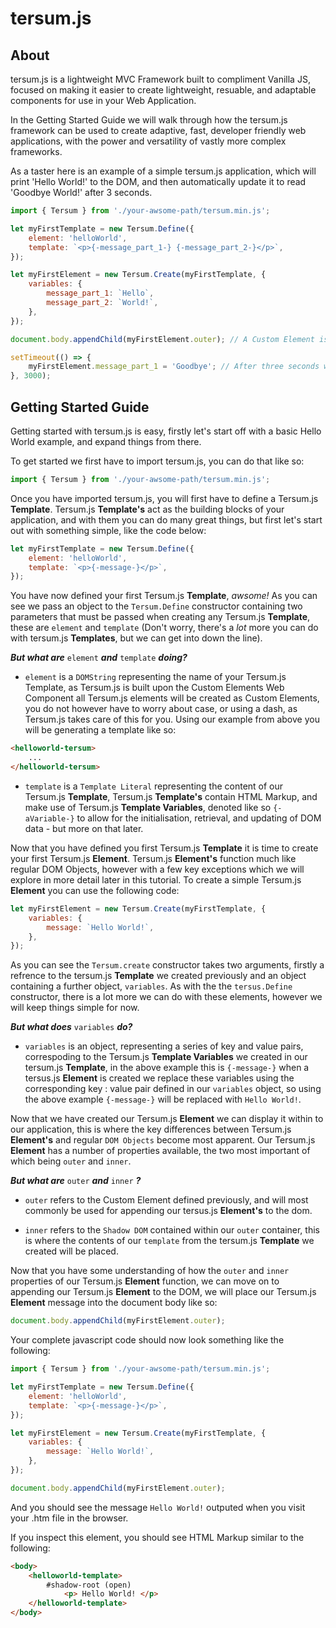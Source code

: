 # tersum.js

## About

tersum.js is a lightweight MVC Framework built to compliment Vanilla JS, focused on making it easier to create lightweight, resuable, and adaptable components for use in your Web Application. 

In the Getting Started Guide we will walk through how the tersum.js framework can be used to create adaptive, fast, developer friendly web applications, with the power and versatility of vastly more complex frameworks. 

As a taster here is an example of a simple tersum.js application, which will print 'Hello World!' to the DOM, and then automatically update it to read 'Goodbye World!' after 3 seconds. 

```Javascript
import { Tersum } from './your-awsome-path/tersum.min.js';

let myFirstTemplate = new Tersum.Define({
	element: 'helloWorld',
	template: `<p>{-message_part_1-} {-message_part_2-}</p>`,
});

let myFirstElement = new Tersum.Create(myFirstTemplate, {
	variables: {
		message_part_1: `Hello`,
		message_part_2: `World!`,
	},
});

document.body.appendChild(myFirstElement.outer); // A Custom Element is appended with a <p> element containing the text 'Hello World!'

setTimeout(() => {
	myFirstElement.message_part_1 = 'Goodbye'; // After three seconds we update the DOM to read 'Goodbye World!'
}, 3000);
```

## Getting Started Guide

Getting started with tersum.js is easy, firstly let's start off with a basic Hello World example, and expand things from there.

To get started we first have to import tersum.js, you can do that like so:

```javascript
import { Tersum } from './your-awsome-path/tersum.min.js';
```

Once you have imported tersum.js, you will first have to define a Tersum.js **Template**. Tersum.js **Template's** act as the building blocks of your application, and with them you can do many great things, but first let's start out with something simple, like the code below:

```javascript
let myFirstTemplate = new Tersum.Define({
	element: 'helloWorld',
	template: `<p>{-message-}</p>`,
});
```

You have now defined your first Tersum.js **Template**, _awsome!_ As you can see we pass an object to the `Tersum.Define` constructor containing two parameters that must be passed when creating any Tersum.js **Template**, these are `element` and `template` (Don't worry, there's a _lot_ more you can do with tersum.js **Templates**, but we can get into down the line). 

_**But what are**_ `element` _**and**_ `template` _**doing?**_

* `element` is a `DOMString` representing the name of your Tersum.js Template, as Tersum.js is built upon the Custom Elements Web Component all Tersum.js elements will be created as Custom Elements, you do not however have to worry about case, or using a dash, as Tersum.js takes care of this for you. Using our example from above you will be generating a template like so: 

```html
<helloworld-tersum>
	...
</helloworld-tersum>
```

* `template` is a `Template Literal` representing the content of our Tersum.js **Template**, Tersum.js **Template's** contain HTML Markup, and make use of Tersum.js **Template Variables**, denoted like so `{-aVariable-}` to allow for the initialisation, retrieval, and updating of DOM data - but more on that later. 

Now that you have defined you first Tersum.js **Template** it is time to create your first Tersum.js **Element**. Tersum.js **Element's** function much like regular DOM Objects, however with a few key exceptions which we will explore in more detail later in this tutorial. To create a simple Tersum.js **Element** you can use the following code:

```javascript
let myFirstElement = new Tersum.Create(myFirstTemplate, {
	variables: {
		message: `Hello World!`,
	},
});
```

As you can see the `Tersum.create` constructor takes two arguments, firstly a refrence to the tersum.js **Template** we created previously and an object containing a further object, `variables`. As with the the `tersus.Define` constructor, there is a lot more we can do with these elements, however we will keep things simple for now. 

_**But what does**_ `variables` _**do?**_

* `variables` is an object, representing a series of key and value pairs, correspoding to the Tersum.js **Template Variables** we created in our tersum.js **Template**, in the above example this is `{-message-}` when a tersus.js **Element** is created we replace these variables using the corresponding key : value pair defined in our `variables` object, so using the above example `{-message-}` will be replaced with `Hello World!`.

Now that we have created our Tersum.js **Element** we can display it within to our application, this is where the key differences between Tersum.js **Element's** and regular `DOM Objects` become most apparent. Our Tersum.js **Element** has a number of properties available, the two most important of which being `outer` and `inner`. 

_**But what are**_ `outer` _**and**_ `inner` _**?**_

* `outer` refers to the Custom Element defined previously, and will most commonly be used for appending our tersus.js **Element's** to the dom. 

* `inner` refers to the `Shadow DOM` contained within our `outer` container, this is where the contents of our `template` from the tersum.js **Template** we created will be placed. 

Now that you have some understanding of how the `outer` and `inner` properties of our Tersum.js **Element** function, we can move on to appending our Tersum.js **Element** to the DOM, we will place our Tersum.js **Element** message into the document body like so:

```javascript
document.body.appendChild(myFirstElement.outer);
```

Your complete javascript code should now look something like the following:

```javascript
import { Tersum } from './your-awsome-path/tersum.min.js';

let myFirstTemplate = new Tersum.Define({
	element: 'helloWorld',
	template: `<p>{-message-}</p>`,
});

let myFirstElement = new Tersum.Create(myFirstTemplate, {
	variables: {
		message: `Hello World!`,
	},
});

document.body.appendChild(myFirstElement.outer);
```

And you should see the message `Hello World!` outputed when you visit your .htm file in the browser. 

If you inspect this element, you should see HTML Markup similar to the following: 

```html 
<body>
	<helloworld-template>
		#shadow-root (open)
			<p> Hello World! </p>
	</helloworld-template>
</body>
```
